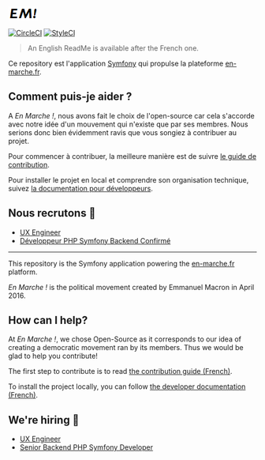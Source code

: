 ![En Marche !, le mouvement d'Emmanuel Macron](https://github.com/EnMarche/en-marche.fr/blob/master/web/logo/small_bg_white.jpg)

[![CircleCI](https://circleci.com/gh/EnMarche/en-marche.fr/tree/master.svg?style=svg)](https://circleci.com/gh/EnMarche/en-marche.fr/tree/master)
[![StyleCI](https://styleci.io/repos/76485630/shield?branch=master)](https://styleci.io/repos/76485630)

> An English ReadMe is available after the French one.

Ce repository est l'application [Symfony](http://symfony.com) qui propulse la plateforme [en-marche.fr](https://en-marche.fr).

## Comment puis-je aider ?

A *En Marche !*, nous avons fait le choix de l'open-source car cela s'accorde avec notre idée d'un mouvement qui
n'existe que par ses membres. Nous serions donc bien évidemment ravis que vous songiez à contribuer au projet.

Pour commencer à contribuer, la meilleure manière est de suivre [le guide de contribution](CONTRIBUTING.md).

Pour installer le projet en local et comprendre son organisation technique, suivez
[la documentation pour développeurs](docs).

## Nous recrutons 💼
* [UX Engineer](https://bit.ly/em-ux-engineer)
* [Développeur PHP Symfony Backend Confirmé](https://drive.google.com/file/d/0B6U1BXjEEhI2TkFqNXFtRHBldGs/view)


------------------------------------

This repository is the Symfony application powering the [en-marche.fr](https://en-marche.fr) platform.

*En Marche !* is the political movement created by Emmanuel Macron in April 2016.

## How can I help?

At *En Marche !*, we chose Open-Source as it corresponds to our idea of creating a democratic movement ran by its
members. Thus we would be glad to help you contribute!

The first step to contribute is to read
[the contribution guide (French)](https://github.com/EnMarche/en-marche.fr/blob/master/CONTRIBUTING.md).

To install the project locally, you can follow [the developer documentation (French)](docs).

## We're hiring 💼
* [UX Engineer](https://bit.ly/em-ux-engineer)
* [Senior Backend PHP Symfony Developer](https://drive.google.com/file/d/0B6U1BXjEEhI2TkFqNXFtRHBldGs/view)
